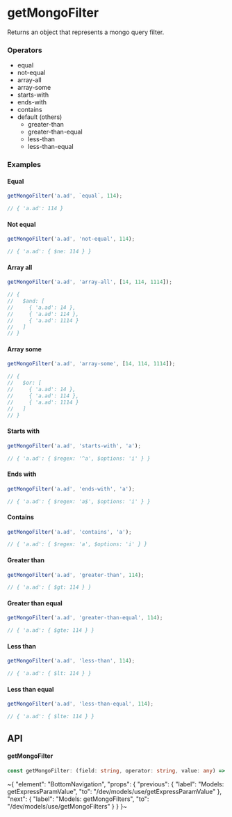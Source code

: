 
# getMongoFilter

Returns an object that represents a mongo query filter.

### Operators

- equal
- not-equal
- array-all
- array-some
- starts-with
- ends-with
- contains
- default (others)
  - greater-than
  - greater-than-equal
  - less-than
  - less-than-equal

### Examples

#### Equal

```ts
getMongoFilter('a.ad', `equal`, 114);

// { 'a.ad': 114 }
```

#### Not equal

```ts
getMongoFilter('a.ad', 'not-equal', 114);

// { 'a.ad': { $ne: 114 } }
```

#### Array all

```ts
getMongoFilter('a.ad', 'array-all', [14, 114, 1114]);

// {
//   $and: [
//     { 'a.ad': 14 },
//     { 'a.ad': 114 },
//     { 'a.ad': 1114 }
//   ]
// }
```

#### Array some

```ts
getMongoFilter('a.ad', 'array-some', [14, 114, 1114]);

// {
//   $or: [
//     { 'a.ad': 14 },
//     { 'a.ad': 114 },
//     { 'a.ad': 1114 }
//   ]
// }
```

#### Starts with

```ts
getMongoFilter('a.ad', 'starts-with', 'a');

// { 'a.ad': { $regex: '^a', $options: 'i' } }
```

#### Ends with

```ts
getMongoFilter('a.ad', 'ends-with', 'a');

// { 'a.ad': { $regex: 'a$', $options: 'i' } }
```

#### Contains

```ts
getMongoFilter('a.ad', 'contains', 'a');

// { 'a.ad': { $regex: 'a', $options: 'i' } }
```

#### Greater than

```ts
getMongoFilter('a.ad', 'greater-than', 114);

// { 'a.ad': { $gt: 114 } }
```

#### Greater than equal

```ts
getMongoFilter('a.ad', 'greater-than-equal', 114);

// { 'a.ad': { $gte: 114 } }
```

#### Less than

```ts
getMongoFilter('a.ad', 'less-than', 114);

// { 'a.ad': { $lt: 114 } }
```

#### Less than equal

```ts
getMongoFilter('a.ad', 'less-than-equal', 114);

// { 'a.ad': { $lte: 114 } }
```

## API

#### getMongoFilter

```ts
const getMongoFilter: (field: string, operator: string, value: any) => Record<string, any>;
```


~{
  "element": "BottomNavigation",
  "props": {
    "previous": {
      "label": "Models: getExpressParamValue",
      "to": "/dev/models/use/getExpressParamValue"
    },
    "next": {
      "label": "Models: getMongoFilters",
      "to": "/dev/models/use/getMongoFilters"
    }
  }
}~
